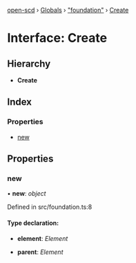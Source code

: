 [open-scd](../README.md) › [Globals](../globals.md) › ["foundation"](../modules/_foundation_.md) › [Create](_foundation_.create.md)

# Interface: Create

## Hierarchy

* **Create**

## Index

### Properties

* [new](_foundation_.create.md#new)

## Properties

###  new

• **new**: *object*

Defined in src/foundation.ts:8

#### Type declaration:

* **element**: *Element*

* **parent**: *Element*
